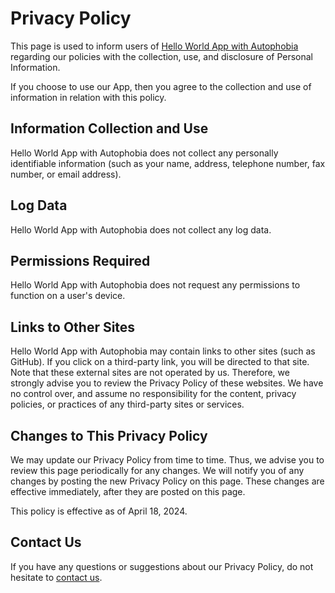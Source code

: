 # Privacy Policy

This page is used to inform users of [Hello World App with Autophobia](https://appliberated.com/appwithautophobia/) regarding our policies with the collection, use, and disclosure of Personal Information.

If you choose to use our App, then you agree to the collection and use of information in relation with this policy.

## Information Collection and Use

Hello World App with Autophobia does not collect any personally identifiable information (such as your name, address, telephone number, fax number, or email address).

## Log Data

Hello World App with Autophobia does not collect any log data.

## Permissions Required

Hello World App with Autophobia does not request any permissions to function on a user's device.

## Links to Other Sites

Hello World App with Autophobia may contain links to other sites (such as GitHub). If you click on a third-party link, you will be directed to that site. Note that these external sites are not operated by us. Therefore, we strongly advise you to review the Privacy Policy of these websites. We have no control over, and assume no responsibility for the content, privacy policies, or practices of any third-party sites or services.

## Changes to This Privacy Policy

We may update our Privacy Policy from time to time. Thus, we advise you to review this page periodically for any changes. We will notify you of any changes by posting the new Privacy Policy on this page. These changes are effective immediately, after they are posted on this page.

This policy is effective as of April 18, 2024.

## Contact Us

If you have any questions or suggestions about our Privacy Policy, do not hesitate to [contact us](https://appliberated.com/support/).
